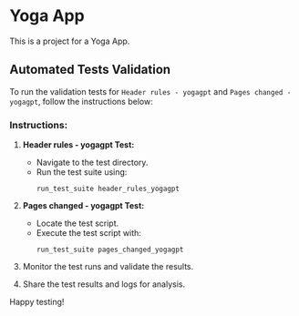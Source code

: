 # Yoga App

This is a project for a Yoga App.

## Automated Tests Validation

To run the validation tests for `Header rules - yogagpt` and `Pages changed - yogagpt`, follow the instructions below:

### Instructions:

1. **Header rules - yogagpt Test:**
   - Navigate to the test directory.
   - Run the test suite using:
     ```
     run_test_suite header_rules_yogagpt
     ```

2. **Pages changed - yogagpt Test:**
   - Locate the test script.
   - Execute the test script with:
     ```
     run_test_suite pages_changed_yogagpt
     ```

3. Monitor the test runs and validate the results.
4. Share the test results and logs for analysis.

Happy testing!